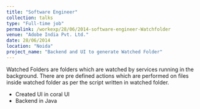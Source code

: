 ```yaml
---
title: "Software Engineer"
collection: talks
type: "Full-time job"
permalink: /workexp/28/06/2014-software-engineer-Watchfolder
venue: "Adobe India Pvt. Ltd."
date: 28/06/2014
location: "Noida"
project_name: "Backend and UI to generate Watched Folder"
---
```


Watched Folders are folders which are watched by services running in the background. There are pre defined actions which are performed on files inside watched folder as per the script written in watched folder.

* Created UI in coral UI
* Backend in Java
